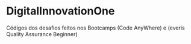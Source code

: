 # DigitalInnovationOne
Códigos dos desafios feitos nos Bootcamps (Code AnyWhere) e (everis Quality Assurance Beginner) 
